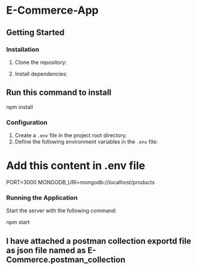 # E-Commerce-App

## Getting Started

### Installation

1. Clone the repository:

2. Install dependencies:

## Run this command to install 
 npm install

### Configuration

1. Create a `.env` file in the project root directory.
2. Define the following environment variables in the `.env` file:

# Add this content in .env file
PORT=3000
MONGODB_URI=mongodb://localhost/products

### Running the Application

Start the server with the following command:

npm start

## I have attached a postman collection exportd file as json file named as E-Commerce.postman_collection
